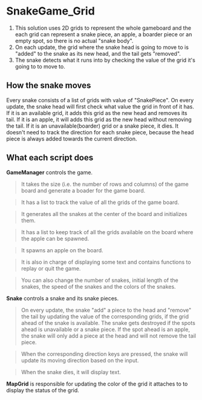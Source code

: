 # SnakeGame_Grid

1. This solution uses 2D grids to represent the whole gameboard and the each grid can represent a snake piece, an apple, a boarder piece or an empty spot, so there is no actual "snake body".
2. On each update, the grid where the snake head is going to move to is "added" to the snake as its new head, and the tail gets "removed". 
2. The snake detects what it runs into by checking the value of the grid it's going to to move to.

## How the snake moves

Every snake consists of a list of grids with value of "SnakePiece". On every update, the snake head will first check what value the grid in front of it has. If it is an available grid, it adds this grid as the new head and removes its tail. If it is an apple, it will adds this grid as the new head without removing the tail. If it is an unavailable(boarder) grid or a snake piece, it dies. It doesn't need to track the direction for each snake piece, because the head piece is always added towards the current direction.

## What each script does

**GameManager** controls the game. 
> It takes the size (i.e. the number of rows and columns) of the game board and generate a boader for the game board. 

> It has a list to track the value of all the grids of the game board.

> It generates all the snakes at the center of the board and initializes them. 

> It has a list to keep track of all the grids available on the board where the apple can be spawned. 

> It spawns an apple on the board.

> It is also in charge of displaying some text and contains functions to replay or quit the game. 

> You can also change the number of snakes, initial length of the snakes, the speed of the snakes and the colors of the snakes.

**Snake** controls a snake and its snake pieces. 
> On every update, the snake "add" a piece to the head and "remove" the tail by updating the value of the corresponding grids, if the grid ahead of the snake is available. The snake gets destroyed if the spots ahead is unavailable or a snake piece. If the spot ahead is an apple, the snake will only add a piece at the head and will not remove the tail piece. 

> When the corresponding direction keys are pressed, the snake will update its moving direction based on the input. 

> When the snake dies, it will display text.

**MapGrid** is responsible for updating the color of the grid it attaches to to display the status of the grid.
